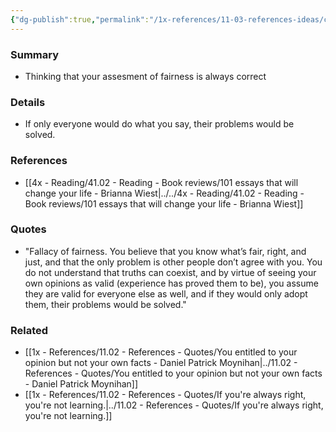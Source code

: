 ```yaml
---
{"dg-publish":true,"permalink":"/1x-references/11-03-references-ideas/cognitive-bias-fallacy-of-fairness/","title":"Cognitive bias -"}
---
```



### Summary
- Thinking that your assesment of fairness is always correct

### Details
- If only everyone would do what you say, their problems would be solved.

### References
- [[4x - Reading/41.02 - Reading - Book reviews/101 essays that will change your life - Brianna Wiest\|../../4x - Reading/41.02 - Reading - Book reviews/101 essays that will change your life - Brianna Wiest]]

### Quotes
- "Fallacy of fairness. You believe that you know what’s fair, right, and just, and that the only problem is other people don’t agree with you. You do not understand that truths can coexist, and by virtue of seeing your own opinions as valid (experience has proved them to be), you assume they are valid for everyone else as well, and if they would only adopt them, their problems would be solved."

### Related
- [[1x - References/11.02 - References - Quotes/You entitled to your opinion but not your own facts - Daniel Patrick Moynihan\|../11.02 - References - Quotes/You entitled to your opinion but not your own facts - Daniel Patrick Moynihan]]
- [[1x - References/11.02 - References - Quotes/If you're always right, you're not learning.\|../11.02 - References - Quotes/If you're always right, you're not learning.]]